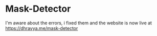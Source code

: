 # Mask-Detector

I'm aware about the errors, i fixed them and the website is now live at https://dhravya.me/mask-detector

